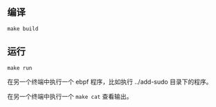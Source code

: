 
## 编译

```
make build
```

## 运行

```
make run
```


在另一个终端中执行一个 ebpf 程序，比如执行 ../add-sudo 目录下的程序。


在另一个终端中执行一个 ``make cat`` 查看输出。

